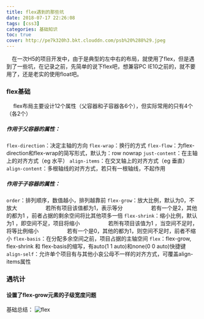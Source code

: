 ```yaml
---
title: flex遇到的那些坑
date: 2018-07-17 22:26:08
tags: [css3]
categories: 基础知识
toc: true
cover: http://pe7k320h3.bkt.clouddn.com/psb%20%288%29.jpeg
---
```


&emsp;在一次H5的项目开发中，由于是典型的左中右的布局，就使用了flex，但是遇到了一些坑，在记录之前，先简单的说下flex吧，想兼容PC IE10之前的，就不要用了，还是老实的使用float吧。

### flex基础
&emsp; flex布局主要设计12个属性（父容器和子容器各6个），但实际常用的只有4个（各2个）

##### 作用于父容器的属性：
`flex-direction`：决定主轴的方向
`flex-wrap`：换行的方式
`flex-flow`：为flex-direction和flex-wrap的简写形式，默认为：row nowrap
`just-content`：在主轴上的对齐方式（eg 水平）
`align-items`：在交叉轴上的对齐方式（eg 垂直）
`align-content`：多根轴线的对齐方式，若只有一根轴线，不起作用

##### 作用于子容器的属性：
`order`：排列顺序，数值越小，排列越靠前
`flex-grow`：放大比例，默认为0，不放大
&emsp;&emsp;&emsp;&emsp;&emsp;若所有项目该值都为1，表示等分
&emsp;&emsp;&emsp;&emsp;&emsp;若有一个是2，其他的都为1 ，前者占据的剩余空间将比其他项多一倍
`flex-shrink`：缩小比例，默认为1 ，即空间不足，项目将缩小
&emsp;&emsp;&emsp;&emsp;&emsp;若所有项目该值为1 ，当空间不足时，将等比例缩小
&emsp;&emsp;&emsp;&emsp;&emsp;若有一个是0，其他的都为1，则空间不足时，前者不缩小
`flex-basis`：在分配多余空间之前，项目占据的主轴空间
`flex`：flex-grow, flex-shrink 和 flex-basis的缩写，有auto(1 1 auto)和none(0 0 auto)快捷键
`align-self`：允许单个项目有与其他小哀公母不一样的对齐方式，可覆盖align-items属性

### 遇坑计
#### 设置了flex-grow元素的子级宽度问题



基础总结：
![flex](https://juejin.im/post/58e3a5a0a0bb9f0069fc16bb)
